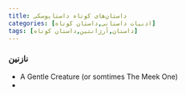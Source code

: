 ```yaml
---
title: داستان‌های کوتاه داستایوسکی
categories: [ادبیات داستانی,داستان کوتاه]
tags: [داستان,آرژانتین,داستان کوتاه]
---
```



### نازنین
- A Gentle Creature (or somtimes The Meek One)
- 
